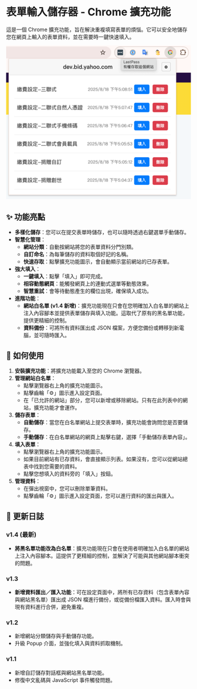 # 表單輸入儲存器 - Chrome 擴充功能

這是一個 Chrome 擴充功能，旨在解決重複填寫表單的煩惱。它可以安全地儲存您在網頁上輸入的表單資料，並在需要時一鍵快速填入。

![擴充功能截圖](images/screenshot.png)

## ✨ 功能亮點

- **多樣化儲存**：您可以在提交表單時儲存，也可以隨時透過右鍵選單手動儲存。
- **智慧化管理**：
    - **網站分類**：自動按網站將您的表單資料分門別類。
    - **自訂命名**：為每筆儲存的資料取個好記的名稱。
    - **快速存取**：點擊擴充功能圖示，會自動顯示當前網站的已存表單。
- **強大填入**：
    - **一鍵填入**：點擊「填入」即可完成。
    - **相容動態網頁**：能觸發網頁上的連動式選單等動態效果。
    - **智慧重試**：會等待動態產生的欄位出現，確保填入成功。
- **進階功能**：
    - **網站白名單 (v1.4 新增)**：擴充功能現在只會在您明確加入白名單的網站上注入內容腳本並提供表單儲存與填入功能。這取代了原有的黑名單功能，提供更精細的控制。
    - **資料備份**：可將所有資料匯出成 JSON 檔案，方便您備份或轉移到新電腦，並可隨時匯入。

## 🚀 如何使用

1.  **安裝擴充功能**：將擴充功能載入至您的 Chrome 瀏覽器。
2.  **管理網站白名單**：
    - 點擊瀏覽器右上角的擴充功能圖示。
    - 點擊齒輪「⚙」圖示進入設定頁面。
    - 在「已允許的網站」部分，您可以新增或移除網站。只有在此列表中的網站，擴充功能才會運作。
3.  **儲存表單**：
    - **自動儲存**：當您在白名單網站上提交表單時，擴充功能會詢問您是否要儲存。
    - **手動儲存**：在白名單網站的網頁上點擊右鍵，選擇「手動儲存表單內容」。
4.  **填入表單**：
    - 點擊瀏覽器右上角的擴充功能圖示。
    - 如果目前網站有已存資料，會直接顯示列表。如果沒有，您可以從網站總表中找到您需要的資料。
    - 點擊您想填入的資料旁的「填入」按鈕。
5.  **管理資料**：
    - 在彈出視窗中，您可以刪除單筆資料。
    - 點擊齒輪「⚙」圖示進入設定頁面，您可以進行資料的匯出與匯入。

## 📝 更新日誌

### v1.4 (最新)
- **將黑名單功能改為白名單**：擴充功能現在只會在使用者明確加入白名單的網站上注入內容腳本。這提供了更精細的控制，並解決了可能與其他網站腳本衝突的問題。

### v1.3
- **新增資料匯出／匯入功能**：可在設定頁面中，將所有已存資料（包含表單內容與網站黑名單）匯出成 JSON 檔進行備份，或從備份檔匯入資料。匯入時會與現有資料進行合併，避免重複。

### v1.2
- 新增網站分類儲存與手動儲存功能。
- 升級 Popup 介面，並強化填入與資料抓取機制。

### v1.1
- 新增自訂儲存對話框與網站黑名單功能。
- 修復中文亂碼與 JavaScript 事件觸發問題。
